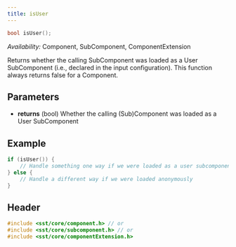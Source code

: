 ```yaml
---
title: isUser
---
```


```cpp
bool isUser();
```
*Availability:* Component, SubComponent, ComponentExtension

Returns whether the calling SubComponent was loaded as a User SubComponent (i.e., declared in the input configuration). This function always returns false for a Component.

## Parameters
* **returns** (bool) Whether the calling (Sub)Component was loaded as a User SubComponent


## Example

<!--- SOURCE_CODE: None --->
```cpp
if (isUser()) {
    // Handle something one way if we were loaded as a user subcomponent
} else {
    // Handle a different way if we were loaded anonymously
}
```

## Header
```cpp
#include <sst/core/component.h> // or
#include <sst/core/subcomponent.h> // or
#include <sst/core/componentExtension.h>
```